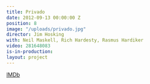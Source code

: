```yaml
---
title: Privado
date: 2012-09-13 00:00:00 Z
position: 8
image: "/uploads/privado.jpg"
director: Jim Hosking
with: Neil Maskell, Rich Hardesty, Rasmus Hardiker
video: 281648083
is-in-production: 
layout: project
---
```


[IMDb](https://www.imdb.com/title/tt3653126/?ref_=nv_sr_srsg_3_tt_8_nm_0_q_privado)